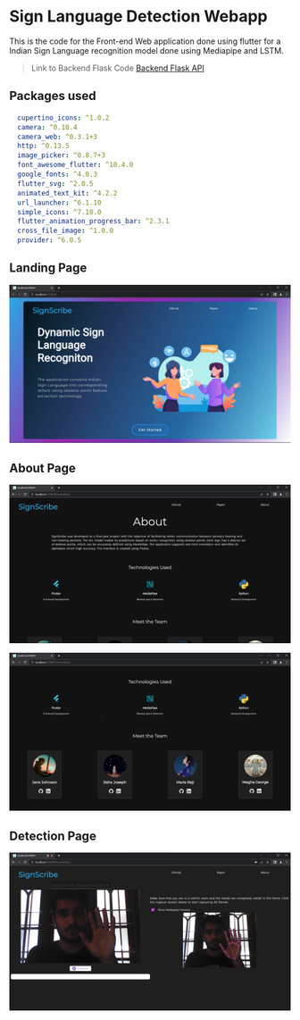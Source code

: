# Sign Language Detection Webapp

This is the code for the Front-end Web application done using flutter for a Indian Sign Language recognition model done using Mediapipe and LSTM.

> Link to Backend Flask Code [Backend Flask API](https://github.com/jans-johnson/sign-language-detection-webapp-api-python-flask)

## Packages used

``` yaml
  cupertino_icons: ^1.0.2
  camera: ^0.10.4
  camera_web: ^0.3.1+3
  http: ^0.13.5
  image_picker: ^0.8.7+3
  font_awesome_flutter: ^10.4.0
  google_fonts: ^4.0.3
  flutter_svg: ^2.0.5
  animated_text_kit: ^4.2.2
  url_launcher: ^6.1.10
  simple_icons: ^7.10.0
  flutter_animation_progress_bar: ^2.3.1
  cross_file_image: ^1.0.0
  provider: ^6.0.5
```

## Landing Page

![landing](image_assets/front_page.png)

## About Page

![about-1](image_assets/about%20page%201.png)

![about-2](image_assets/about%20page%202.png)

## Detection Page

![detection](image_assets/detection%20page.png)